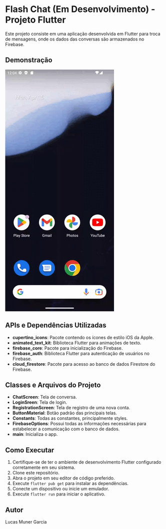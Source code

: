# Flash Chat (Em Desenvolvimento) - Projeto Flutter

Este projeto consiste em uma aplicação desenvolvida em Flutter para troca de mensagens, onde os dados das conversas são armazenados no Firebase.

## Demonstração
![gif_funcionalidade](images/flash_chat_gif.gif)

## APIs e Dependências Utilizadas
- **cupertino_icons**: Pacote contendo os ícones de estilo iOS da Apple.
- **animated_text_kit**: Biblioteca Flutter para animações de texto.
- **firebase_core**: Pacote para inicialização do Firebase.
- **firebase_auth**: Biblioteca Flutter para autenticação de usuários no Firebase.
- **cloud_firestore**: Pacote para acesso ao banco de dados Firestore do Firebase.

## Classes e Arquivos do Projeto
- **ChatScreen**: Tela de conversa.
- **LoginSreen**: Tela de login.
- **RegistrationScreen**: Tela de registro de uma nova conta.
- **ButtonMaterial**: Botão padrão das principais telas.
- **Constants**: Todas as constantes, principalmente styles.
- **FirebaseOptions**: Possui todas as informações necessárias para estabelecer a comunicação com o banco de dados.
- **main**: Inicializa o app.

## Como Executar
1. Certifique-se de ter o ambiente de desenvolvimento Flutter configurado corretamente em seu sistema.
2. Clone este repositório.
3. Abra o projeto em seu editor de código preferido.
4. Execute `flutter pub get` para instalar as dependências.
5. Conecte um dispositivo ou inicie um emulador.
6. Execute `flutter run` para iniciar o aplicativo.

## Autor
Lucas Muner Garcia